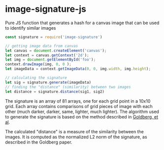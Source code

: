 # image-signature-js
Pure JS function that generates a hash for a canvas image that can be used to identify similar images


```javascript
const signature = require('image-signature')

// getting image data from canvas
let canvas = document.createElement('canvas');
let context = canvas.getContext('2d');
let img = document.getElementById('foo');
context.drawImage(img, 0, 0 );
let imageData = context.getImageData(0, 0, img.width, img.height);

// calculating the signature
let sig = signature.generate(imageData)
// finding the "distance" (similarity) between two images
let distance = signature.distance(sig1, sig2)
```

The signature is an array of 81 arrays, one for each grid point in a 10x10 grid.  Each array contains comparisons of grid pieces of image with each other (much darker, darker, same, lighter, much lighter). The algorithm used to generate the signature is based on the method described in [Goldberg, et al](http://www.cs.cmu.edu/~hcwong/Pdfs/icip02.ps).

The calculated "distance" is a measure of the similarity between the images. It is computed as the normalized L2 norm of the signature, as described in the Goldberg paper.
